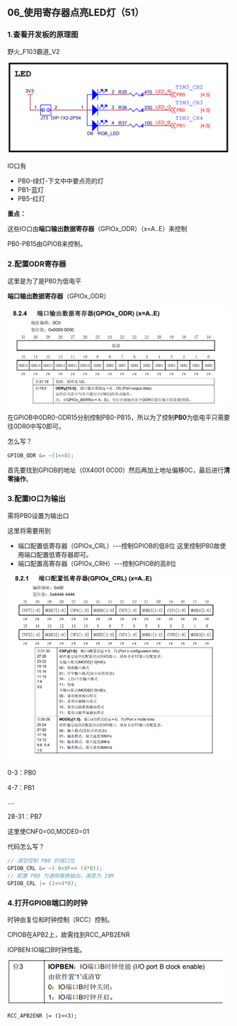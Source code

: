 ## 06_使用寄存器点亮LED灯（51）

### 1.查看开发板的原理图

野火_F103霸道\_V2

![](pic/18.png)

IO口有

- PB0-绿灯-下文中中要点亮的灯
- PB1-蓝灯
- PB5-红灯

**重点：**

这些IO口由**端口输出数据寄存器**（GPIOx_ODR）（x=A..E）来控制

PB0-PB15由GPIOB来控制。

### 2.配置ODR寄存器

这里是为了是PB0为低电平

**端口输出数据寄存器**（GPIOx_ODR）

![](pic/19.png)

在GPIOB中0DR0-ODR15分别控制PB0-PB15，所以为了控制**PB0**为低电平只需要往0DR0中写0即可。

怎么写？

```c
GPIOB_ODR &= ~(1<<0);
```

首先要找到GPIOB的地址（0X4001 0C00）然后再加上地址偏移0C，最后进行**清零操作**。

### 3.配置IO口为输出

需将PB0设置为输出口

这里将需要用到

- 端口配置低寄存器（GPIOx_CRL）---控制GPIOB的低8位 这里控制PB0故使用端口配置低寄存器即可。
- 端口配置高寄存器（GPIOx_CRH）---控制GPIOB的高8位

![](pic/20.png)

0-3：PB0

4-7：PB1

....

28-31：PB7

这里使CNF0=00,MODE0=01

代码怎么写？

```c
// 清空控制 PB0 的端口位
GPIOB_CRL &= ~( 0x0F<< (4*0));
// 配置 PB0 为通用推挽输出，速度为 10M
GPIOB_CRL |= (1<<4*0);
```

### 4.打开GPIOB端口的时钟

时钟由复位和时钟控制（RCC）控制。

CPIOB在APB2上，故需找到RCC_APB2ENR

IOPBEN:IO端口B时钟性能。

![](pic/21.png)



``` 
RCC_APB2ENR |= (1<<3);
```

